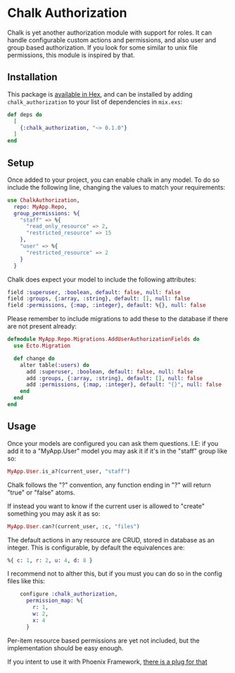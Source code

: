 # Chalk Authorization

Chalk is yet another authorization module with support for roles. It can handle
configurable custom actions and permissions, and also user and group based
authorization. If you look for some similar to unix file permissions, this
module is inspired by that.

## Installation

This package is [available in Hex](https://hexdocs.pm/chalk_authorization), and
can be installed by adding `chalk_authorization` to your list of dependencies
in `mix.exs`:

```elixir
def deps do
  [
    {:chalk_authorization, "~> 0.1.0"}
  ]
end
```

## Setup

Once added to your project, you can enable chalk in any model. To do so include
the following line, changing the values to match your requirements:

```elixir
use ChalkAuthorization,
  repo: MyApp.Repo,
  group_permissions: %{
    "staff" => %{
      "read_only_resource" => 2,
      "restricted_resource" => 15
    },
    "user" => %{
      "restricted_resource" => 2
    }
  }
```

Chalk does expect your model to include the following attributes:

```elixir
field :superuser, :boolean, default: false, null: false
field :groups, {:array, :string}, default: [], null: false
field :permissions, {:map, :integer}, default: %{}, null: false
```

Please remember to include migrations to add these to the database if there are
not present already:

```elixir
defmodule MyApp.Repo.Migrations.AddUserAuthorizationFields do
  use Ecto.Migration

  def change do
    alter table(:users) do
      add :superuser, :boolean, default: false, null: false
      add :groups, {:array, :string}, default: [], null: false
      add :permissions, {:map, :integer}, default: "{}", null: false
    end
  end
end
```

## Usage

Once your models are configured you can ask them questions. I.E: if you add it
to a "MyApp.User" model you may ask it if it's in the "staff" group like so:

```elixir
MyApp.User.is_a?(current_user, "staff")
```

Chalk follows the "?" convention, any function ending in "?" will return "true"
or "false" atoms.

If instead you want to know if the current user is allowed to "create"
something you may ask it as so:

```elixir
MyApp.User.can?(current_user, :c, "files")
```

The default actions in any resource are CRUD, stored in database as an integer.
This is configurable, by default the equivalences are:

```elixir
%{ c: 1, r: 2, u: 4, d: 8 }
```

I recommend not to alther this, but if you must you can do so in the config
files like this:

```elixir
    configure :chalk_authorization,
      permission_map: %{
        r: 1,
        w: 2,
        x: 4
      }
```

Per-item resource based permissions are yet not included, but the
implementation should be easy enough.

If you intent to use it with Phoenix Framework, [there is a plug for
that](https://github.com/Quarkex/chalk_authorization_plug)

